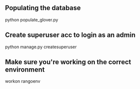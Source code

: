 ## Populating the database
python populate_glover.py

## Create superuser acc to login as an admin
python manage.py createsuperuser

## Make sure you're working on the correct environment
workon rangoenv